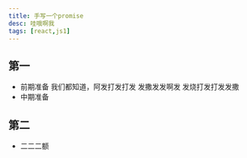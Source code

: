 ```yaml
---
title: 手写一个promise
desc: 哇哦啊我
tags: [react,js1]
---
```


## 第一
- 前期准备
我们都知道，阿发打发打发 发撒发发啊发
发烧打发打发发撒
- 中期准备
<!-- more -->
## 第二
- 二二二额
